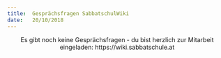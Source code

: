 ```yaml
---
title:  Gesprächsfragen SabbatschulWiki
date:   20/10/2018
---
```


<center>Es gibt noch keine Gesprächsfragen - du bist herzlich zur Mitarbeit eingeladen: https://wiki.sabbatschule.at</center>
